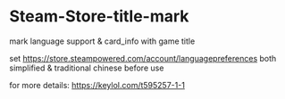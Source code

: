 # Steam-Store-title-mark
mark language support &amp; card_info with game title

 set https://store.steampowered.com/account/languagepreferences both simplified & traditional chinese before use

for more details: https://keylol.com/t595257-1-1
